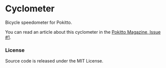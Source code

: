 # Cyclometer
Bicycle speedometer for Pokitto.

You can read an article about this cyclometer in the [Pokitto Magazine, Issue #1](https://www.pokitto.com/pokittomag1/).

### License
Source code is released under the MIT License.

